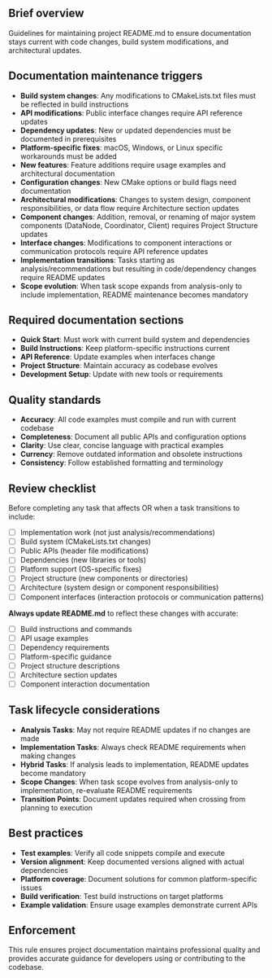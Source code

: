 ## Brief overview
Guidelines for maintaining project README.md to ensure documentation stays current with code changes, build system modifications, and architectural updates.

## Documentation maintenance triggers
- **Build system changes**: Any modifications to CMakeLists.txt files must be reflected in build instructions
- **API modifications**: Public interface changes require API reference updates
- **Dependency updates**: New or updated dependencies must be documented in prerequisites
- **Platform-specific fixes**: macOS, Windows, or Linux specific workarounds must be added
- **New features**: Feature additions require usage examples and architectural documentation
- **Configuration changes**: New CMake options or build flags need documentation
- **Architectural modifications**: Changes to system design, component responsibilities, or data flow require Architecture section updates
- **Component changes**: Addition, removal, or renaming of major system components (DataNode, Coordinator, Client) requires Project Structure updates
- **Interface changes**: Modifications to component interactions or communication protocols require API reference updates
- **Implementation transitions**: Tasks starting as analysis/recommendations but resulting in code/dependency changes require README updates
- **Scope evolution**: When task scope expands from analysis-only to include implementation, README maintenance becomes mandatory

## Required documentation sections
- **Quick Start**: Must work with current build system and dependencies
- **Build Instructions**: Keep platform-specific instructions current
- **API Reference**: Update examples when interfaces change
- **Project Structure**: Maintain accuracy as codebase evolves
- **Development Setup**: Update with new tools or requirements

## Quality standards
- **Accuracy**: All code examples must compile and run with current codebase
- **Completeness**: Document all public APIs and configuration options
- **Clarity**: Use clear, concise language with practical examples
- **Currency**: Remove outdated information and obsolete instructions
- **Consistency**: Follow established formatting and terminology

## Review checklist
Before completing any task that affects OR when a task transitions to include:
- [ ] Implementation work (not just analysis/recommendations)
- [ ] Build system (CMakeLists.txt changes)
- [ ] Public APIs (header file modifications)
- [ ] Dependencies (new libraries or tools)
- [ ] Platform support (OS-specific fixes)
- [ ] Project structure (new components or directories)
- [ ] Architecture (system design or component responsibilities)
- [ ] Component interfaces (interaction protocols or communication patterns)

**Always update README.md** to reflect these changes with accurate:
- [ ] Build instructions and commands
- [ ] API usage examples
- [ ] Dependency requirements
- [ ] Platform-specific guidance
- [ ] Project structure descriptions
- [ ] Architecture section updates
- [ ] Component interaction documentation

## Task lifecycle considerations
- **Analysis Tasks**: May not require README updates if no changes are made
- **Implementation Tasks**: Always check README requirements when making changes
- **Hybrid Tasks**: If analysis leads to implementation, README updates become mandatory
- **Scope Changes**: When task scope evolves from analysis-only to implementation, re-evaluate README requirements
- **Transition Points**: Document updates required when crossing from planning to execution

## Best practices
- **Test examples**: Verify all code snippets compile and execute
- **Version alignment**: Keep documented versions aligned with actual dependencies
- **Platform coverage**: Document solutions for common platform-specific issues
- **Build verification**: Test build instructions on target platforms
- **Example validation**: Ensure usage examples demonstrate current APIs

## Enforcement
This rule ensures project documentation maintains professional quality and provides accurate guidance for developers using or contributing to the codebase.

